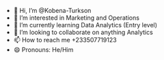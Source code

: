 - 👋 Hi, I’m @Kobena-Turkson
- 👀 I’m interested in Marketing and Operations
- 🌱 I’m currently learning Data Analytics (Entry level)
- 💞️ I’m looking to collaborate on anything Analytics
- 📫 How to reach me +233507719123
- 😄 Pronouns: He/Him
  

<!---
Kobena-Turkson/Kobena-Turkson is a ✨ special ✨ repository because its `README.md` (this file) appears on your GitHub profile.
You can click the Preview link to take a look at your changes.
--->
